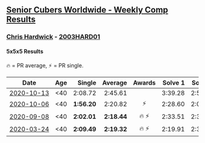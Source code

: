 <style>table {white-space: nowrap;}</style>

## [Senior Cubers Worldwide - Weekly Comp Results](/scw-comp/results/)
### [Chris Hardwick](README.md) - [2003HARD01](https://www.worldcubeassociation.org/persons/2003HARD01?event=555)
#### 5x5x5 Results

<span style="white-space: nowrap;">🔥 = PR average</span>, <span style="white-space: nowrap;">⚡ = PR single</span>.

| Date | Age | Single | Average | Awards | Solve 1 | Solve 2 | Solve 3 | Solve 4 | Solve 5 | Video |
| :--: | :--: | --: | --: | :--: | --: | --: | --: | --: | --: | :-- |
| [2020-10-13](../../results/2020-10-13/555.md) | <40 | 2:08.72 | 2:45.61 |  | 3:39.28 | 2:56.17 | 2:41.53 | 2:08.72 | 2:39.14 | [Desktop](https://www.facebook.com/events/746942356162446/permalink/750120982511250) / [Mobile](https://m.facebook.com/events/746942356162446?view=permalink&id=750120982511250) |
| [2020-10-06](../../results/2020-10-06/555.md) | <40 | **1:56.20** | 2:20.82 | ⚡ | 2:28.60 | 2:04.92 | 2:29.10 | 2:28.94 | **1:56.20** | [Desktop](https://www.facebook.com/events/2766581680255939/permalink/2771755536405220) / [Mobile](https://m.facebook.com/events/2766581680255939?view=permalink&id=2771755536405220) |
| [2020-09-08](../../results/2020-09-08/555.md) | <40 | **2:02.01** | **2:18.44** | 🔥 ⚡ | 2:33.51 | 2:37.33 | 2:13.69 | 2:08.13 | **2:02.01** | [Desktop](https://www.facebook.com/events/342884623427933/permalink/347714566278272) / [Mobile](https://m.facebook.com/events/342884623427933?view=permalink&id=347714566278272) |
| [2020-03-24](../../results/2020-03-24/555.md) | <40 | **2:09.49** | **2:19.32** | 🔥 ⚡ | 2:19.91 | 2:38.33 | 2:26.93 | 2:11.12 | **2:09.49** | [Desktop](https://www.facebook.com/events/5078365835514885/permalink/5107384065946395) / [Mobile](https://m.facebook.com/events/5078365835514885?view=permalink&id=5107384065946395) |


<!-- Global site tag (gtag.js) - Google Analytics -->
<script async src="https://www.googletagmanager.com/gtag/js?id=UA-86348435-3"></script>
<script>window.dataLayer = window.dataLayer || []; function gtag() {dataLayer.push(arguments);} gtag('js', new Date()); gtag('config', 'UA-86348435-3');</script>
